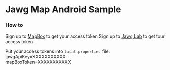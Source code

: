 # Jawg Map Android Sample

### How to
Sign up to [MapBox](https://www.mapbox.com/signup/) to get your access token 
Sign up to [Jawg Lab](https://www.jawg.io/lab) to get tour access token

Put your access tokens into `local.properties` file:  
jawgApiKey=XXXXXXXXXXX  
mapBoxToken=XXXXXXXXXXX   
